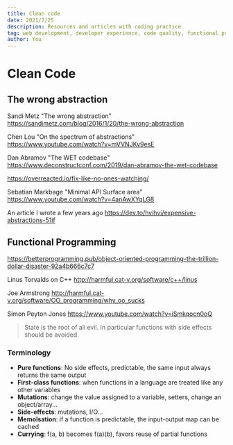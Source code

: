 ```yaml
---
title: Clean code
date: 2021/7/25
description: Resources and articles with coding practice
tag: web development, developer experience, code quality, functional programming
author: You
---
```


# Clean Code

## The wrong abstraction

Sandi Metz "The wrong abstraction" https://sandimetz.com/blog/2016/1/20/the-wrong-abstraction

Chen Lou "On the spectrum of abstractions" https://www.youtube.com/watch?v=mVVNJKv9esE

Dan Abramov "The WET codebase" https://www.deconstructconf.com/2019/dan-abramov-the-wet-codebase

https://overreacted.io/fix-like-no-ones-watching/

Sebatian Markbage "Minimal API Surface area" https://www.youtube.com/watch?v=4anAwXYqLG8

An article I wrote a few years ago https://dev.to/hvihvi/expensive-abstractions-51if

## Functional Programming

https://betterprogramming.pub/object-oriented-programming-the-trillion-dollar-disaster-92a4b666c7c7

Linus Torvalds on C++ http://harmful.cat-v.org/software/c++/linus

Joe Armstrong http://harmful.cat-v.org/software/OO_programming/why_oo_sucks

Simon Peyton Jones https://www.youtube.com/watch?v=iSmkqocn0oQ

> State is the root of all evil. In particular functions with side effects should be avoided.

### Terminology

- **Pure functions**: No side effects, predictable, the same input always returns the same output
- **First-class functions**: when functions in a language are treated like any other variables
- **Mutations**: change the value assigned to a variable, setters, change an object/array...
- **Side-effects**: mutations, I/O...
- **Memoïsation**: if a function is predictable, the input-output map can be cached
- **Currying**: f(a, b) becomes f(a)(b), favors reuse of partial functions
